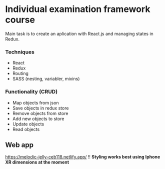 # Individual examination framework course
Main task is to create an aplication with React.js and managing states in Redux. 

### Techniques
* React
* Redux
* Routing
* SASS (nesting, variabler, mixins)

### Functionality (CRUD)
* Map objects from json
* Save objects in redux store
* Remove objects from store
* Add new objects to store
* Update objects
* Read objects

## Web app
https://melodic-jelly-ceb118.netlify.app/
!! **Styling works best using Iphone XR dimensions at the moment**
